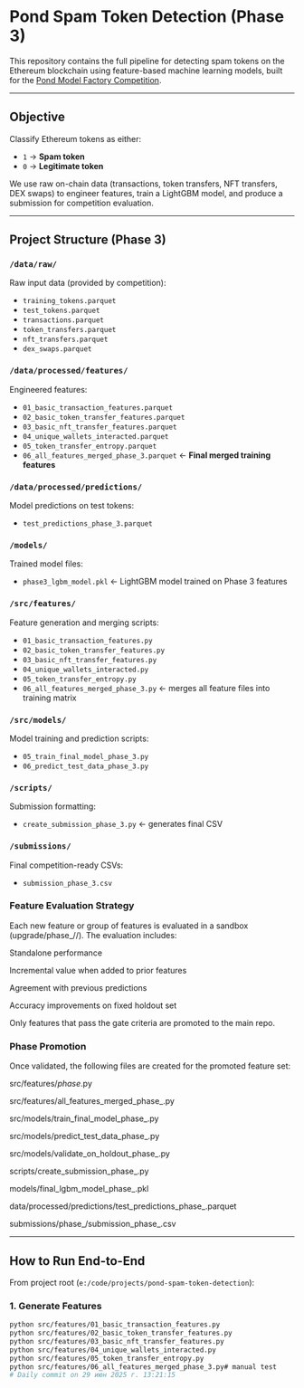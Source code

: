 #  Pond Spam Token Detection (Phase 3)

This repository contains the full pipeline for detecting spam tokens on the Ethereum blockchain using feature-based machine learning models, built for the [Pond Model Factory Competition](https://cryptopond.xyz/modelfactory/detail/31).

---

##  Objective

Classify Ethereum tokens as either:
- `1` → **Spam token**
- `0` → **Legitimate token**

We use raw on-chain data (transactions, token transfers, NFT transfers, DEX swaps) to engineer features, train a LightGBM model, and produce a submission for competition evaluation.

---

##  Project Structure (Phase 3)

### `/data/raw/`
Raw input data (provided by competition):
- `training_tokens.parquet`
- `test_tokens.parquet`
- `transactions.parquet`
- `token_transfers.parquet`
- `nft_transfers.parquet`
- `dex_swaps.parquet`

### `/data/processed/features/`
Engineered features:
- `01_basic_transaction_features.parquet`
- `02_basic_token_transfer_features.parquet`
- `03_basic_nft_transfer_features.parquet`
- `04_unique_wallets_interacted.parquet`
- `05_token_transfer_entropy.parquet`
- `06_all_features_merged_phase_3.parquet` ← **Final merged training features**

### `/data/processed/predictions/`
Model predictions on test tokens:
- `test_predictions_phase_3.parquet`

### `/models/`
Trained model files:
- `phase3_lgbm_model.pkl` ← LightGBM model trained on Phase 3 features

### `/src/features/`
Feature generation and merging scripts:
- `01_basic_transaction_features.py`
- `02_basic_token_transfer_features.py`
- `03_basic_nft_transfer_features.py`
- `04_unique_wallets_interacted.py`
- `05_token_transfer_entropy.py`
- `06_all_features_merged_phase_3.py` ← merges all feature files into training matrix

### `/src/models/`
Model training and prediction scripts:
- `05_train_final_model_phase_3.py`
- `06_predict_test_data_phase_3.py`

### `/scripts/`
Submission formatting:
- `create_submission_phase_3.py` ← generates final CSV

### `/submissions/`
Final competition-ready CSVs:
- `submission_phase_3.csv`


### Feature Evaluation Strategy
Each new feature or group of features is evaluated in a sandbox (upgrade/phase_<n>/<feature>/). The evaluation includes:

Standalone performance

Incremental value when added to prior features

Agreement with previous predictions

Accuracy improvements on fixed holdout set

Only features that pass the gate criteria are promoted to the main repo.

### Phase Promotion
Once validated, the following files are created for the promoted feature set:

src/features/<feature>_phase_<n>.py

src/features/all_features_merged_phase_<n>.py

src/models/train_final_model_phase_<n>.py

src/models/predict_test_data_phase_<n>.py

src/models/validate_on_holdout_phase_<n>.py

scripts/create_submission_phase_<n>.py

models/final_lgbm_model_phase_<n>.pkl

data/processed/predictions/test_predictions_phase_<n>.parquet

submissions/phase_<n>/submission_phase_<n>.csv

---

##  How to Run End-to-End

From project root (`e:/code/projects/pond-spam-token-detection`):

### 1. Generate Features
```bash
python src/features/01_basic_transaction_features.py
python src/features/02_basic_token_transfer_features.py
python src/features/03_basic_nft_transfer_features.py
python src/features/04_unique_wallets_interacted.py
python src/features/05_token_transfer_entropy.py
python src/features/06_all_features_merged_phase_3.py# manual test
# Daily commit on 29 июн 2025 г. 13:21:15
